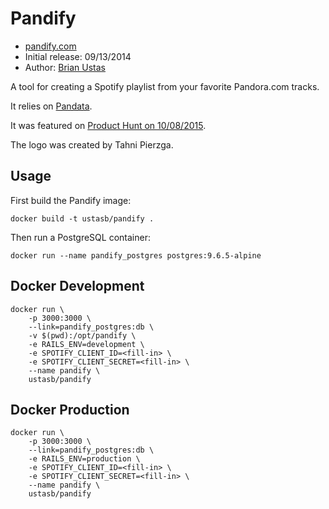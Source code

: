 # Pandify

- [pandify.com](http://pandify.com)
- Initial release: 09/13/2014
- Author: [Brian Ustas](http://brianustas.com)

A tool for creating a Spotify playlist from your favorite Pandora.com tracks.

It relies on [Pandata](http://github.com/ustasb/pandata).

It was featured on [Product Hunt on 10/08/2015](https://www.producthunt.com/posts/pandify).

The logo was created by Tahni Pierzga.

## Usage

First build the Pandify image:

    docker build -t ustasb/pandify .

Then run a PostgreSQL container:

    docker run --name pandify_postgres postgres:9.6.5-alpine

## Docker Development

    docker run \
        -p 3000:3000 \
        --link=pandify_postgres:db \
        -v $(pwd):/opt/pandify \
        -e RAILS_ENV=development \
        -e SPOTIFY_CLIENT_ID=<fill-in> \
        -e SPOTIFY_CLIENT_SECRET=<fill-in> \
        --name pandify \
        ustasb/pandify

## Docker Production

    docker run \
        -p 3000:3000 \
        --link=pandify_postgres:db \
        -e RAILS_ENV=production \
        -e SPOTIFY_CLIENT_ID=<fill-in> \
        -e SPOTIFY_CLIENT_SECRET=<fill-in> \
        --name pandify \
        ustasb/pandify
